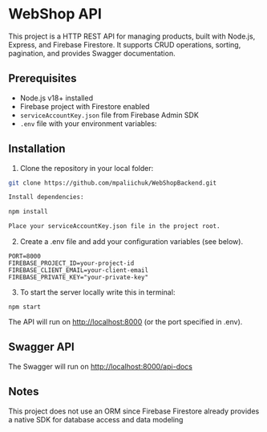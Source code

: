 # WebShop API

This project is a HTTP REST API for managing products, built with Node.js, Express, and Firebase Firestore. It supports CRUD operations, sorting, pagination, and provides Swagger documentation.

## Prerequisites


- Node.js v18+ installed
- Firebase project with Firestore enabled
- `serviceAccountKey.json` file from Firebase Admin SDK
- `.env` file with your environment variables:

## Installation

1. Clone the repository in your local folder:

```bash
git clone https://github.com/mpaliichuk/WebShopBackend.git

Install dependencies:

npm install

Place your serviceAccountKey.json file in the project root.
```
2. Create a .env file and add your configuration variables (see below).
```
PORT=8000
FIREBASE_PROJECT_ID=your-project-id
FIREBASE_CLIENT_EMAIL=your-client-email
FIREBASE_PRIVATE_KEY="your-private-key"
```
3. To start the server locally write this in terminal:
```
npm start
````

The API will run on [http://localhost:8000](http://localhost:8000) (or the port specified in .env).

## Swagger API

The Swagger will run on [http://localhost:8000/api-docs](http://localhost:8000/api-docs)

## Notes
This project does not use an ORM since Firebase Firestore already provides a native SDK for database access and data modeling
